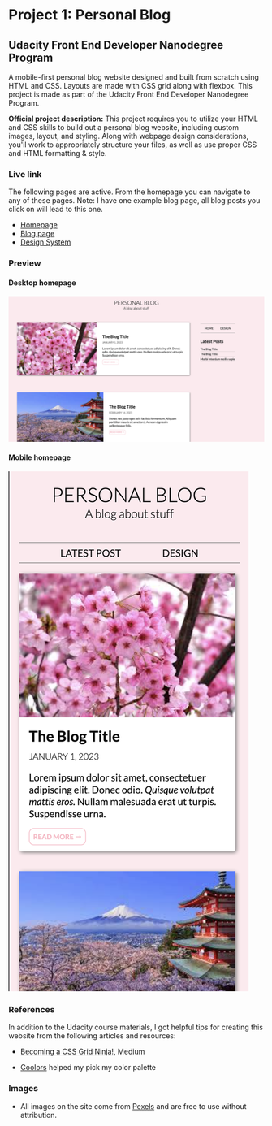 # Project 1: Personal Blog
## Udacity Front End Developer Nanodegree Program

A mobile-first personal blog website designed and built from scratch using HTML and CSS. Layouts are made with CSS grid along with flexbox. This project is made as part of the Udacity Front End Developer Nanodegree Program. 

**Official project description:**
This project requires you to utilize your HTML and CSS skills to build out a personal blog website, including custom images, layout, and styling. Along with webpage design considerations, you'll work to appropriately structure your files, as well as use proper CSS and HTML formatting & style.

### Live link

The following pages are active. From the homepage you can navigate to any of these pages. Note: I have one example blog page, all blog posts you click on will lead to this one. 
- [Homepage](https://elinej.github.io/project-blog/index.html)
- [Blog page](https://elinej.github.io/project-blog/pages/blog-post.html)
- [Design System](https://elinej.github.io/project-blog/pages/design.html)

### Preview

#### Desktop homepage
![](img/desktop-home.png)

#### Mobile homepage 
![](img/mobile-home.png)

### References 
In addition to the Udacity course materials, I got helpful tips for creating this website from the following articles and resources: 
- [Becoming a CSS Grid Ninja!](https://medium.com/@elad/becoming-a-css-grid-ninja-f4c6db018cc1), Medium

- [Coolors](https://coolors.co/) helped my pick my color palette

### Images
- All images on the site come from [Pexels](https://www.pexels.com/creative-commons-images/) and are free to use without attribution.